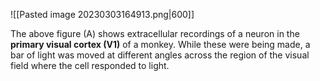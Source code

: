 ![[Pasted image 20230303164913.png|600]]

The above figure (A) shows extracellular recordings of a neuron in the **primary visual cortex (V1)** of a monkey. While these were being made, a bar of light was moved at different angles across the region of the visual field where the cell responded to light.
